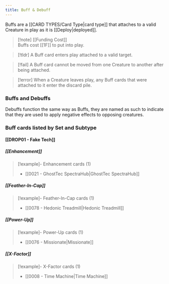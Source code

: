```yaml
---
title: Buff & Debuff
---
```

Buffs are a [[CARD TYPES/Card Type|card type]] that attaches to a valid Creature in play as it is [[Deploy|deployed]].

 > [!note] [[Funding Cost]]  
 > Buffs cost [[1F]] to put into play.
 
 > [!tldr] A Buff card enters play attached to a valid target.
 
 > [!fail] A Buff card cannot be moved from one Creature to another after being attached. 
 
 > [!error] When a Creature leaves play, any Buff cards that were attached to it enter the discard pile.


### Buffs and Debuffs

Debuffs function the same way as Buffs, they are named as such to indicate that they are used to apply negative effects to opposing creatures.


### Buff cards listed by Set and Subtype

#### [[DROP01 - Fake Tech]]

##### [[Enhancement]]
> [!example]- Enhancement cards (1)
>  - [[0021 - GhostTec SpectraHub|GhostTec SpectraHub]]

##### [[Feather-In-Cap]]
> [!example]- Feather-In-Cap cards (1)
>  - [[0078 - Hedonic Treadmill|Hedonic Treadmill]]

##### [[Power-Up]]
> [!example]- Power-Up cards (1)
>  - [[0076 - Missionate|Missionate]]

##### [[X-Factor]]
> [!example]- X-Factor cards (1)
>  - [[0008 - Time Machine|Time Machine]]




